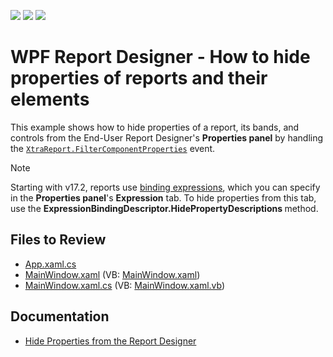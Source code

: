 <!-- default badges list -->
![](https://img.shields.io/endpoint?url=https://codecentral.devexpress.com/api/v1/VersionRange/128605270/22.2.2%2B)
[![](https://img.shields.io/badge/Open_in_DevExpress_Support_Center-FF7200?style=flat-square&logo=DevExpress&logoColor=white)](https://supportcenter.devexpress.com/ticket/details/T568088)
[![](https://img.shields.io/badge/📖_How_to_use_DevExpress_Examples-e9f6fc?style=flat-square)](https://docs.devexpress.com/GeneralInformation/403183)
<!-- default badges end -->
# WPF Report Designer - How to hide properties of reports and their elements

This example shows how to hide properties of a report, its bands, and controls from the End-User Report Designer's **Properties panel** by handling the [`XtraReport.FilterComponentProperties`](https://documentation.devexpress.com/XtraReports/DevExpress.XtraReports.UI.XtraReport.FilterComponentProperties.event) event. 

> [!NOTE]
> Starting with v17.2, reports use [binding expressions](https://documentation.devexpress.com/XtraReports/119236/Creating-Reports-in-Visual-Studio/Detailed-Guide-to-DevExpress-Reporting/Providing-Data-to-Reports/Data-Binding-Overview/Data-Binding-Modes), which you can specify in the **Properties panel**'s **Expression** tab. To hide properties from this tab, use the <strong>ExpressionBindingDescriptor.HidePropertyDescriptions </strong>method.</p>

## Files to Review

* [App.xaml.cs](./CS/HidePropertiesExample/App.xaml.cs)
* [MainWindow.xaml](./CS/HidePropertiesExample/MainWindow.xaml) (VB: [MainWindow.xaml](./VB/HidePropertiesExample/MainWindow.xaml))
* [MainWindow.xaml.cs](./CS/HidePropertiesExample/MainWindow.xaml.cs) (VB: [MainWindow.xaml.vb](./VB/HidePropertiesExample/MainWindow.xaml.vb))

## Documentation

* [Hide Properties from the Report Designer](https://docs.devexpress.com/XtraReports/119459/desktop-reporting/wpf-reporting/end-user-report-designer-for-wpf/api-and-customization/hide-properties-from-the-report-designer)
